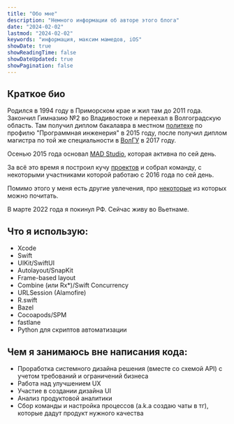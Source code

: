```yaml
---
title: "Обо мне"
description: "Немного информации об авторе этого блога"
date: "2024-02-02"
lastmod: "2024-02-02"
keywords: "информация, максим мамедов, iOS"
showDate: true
showReadingTime: false
showDateUpdated: true
showPagination: false
---
```

## Краткое био

Родился в 1994 году в Приморском крае и жил там до 2011 года. Закончил Гимназию №2 во Владивостоке и переехал в Волгоградскую область. Там получил диплом бакалавра в местном [политехе](https://volpi.ru/) по профилю "Программная инженерия" в 2015 году, после получил диплом магистра по той же специальности в [ВолГУ](https://volsu.ru/) в 2017 году.

Осенью 2015 года основал [MAD Studio](https://wearemadstudio.com), которая активна по сей день.

За всё это время я построил кучу [проектов](/portfolio) и собрал команду, с некоторыми участниками которой работаю с 2016 года по сей день.

Помимо этого у меня есть другие увлечения, про [некоторые](/music) из которых можно почитать.

В марте 2022 года я покинул РФ. Сейчас живу во Вьетнаме.

## Что я использую:
* Xcode
* Swift
* UIKit/SwiftUI
* Autolayout/SnapKit
* Frame-based layout
* Combine (или Rx*)/Swift Concurrency
* URLSession (Alamofire)
* R.swift
* Bazel
* Cocoapods/SPM
* fastlane
* Python для скриптов автоматизации

## Чем я занимаюсь вне написания кода:
* Проработка системного дизайна решения (вместе со схемой API) с учетом требований и ограничений бизнеса 
* Работа над улучшением UX
* Участие в создании дизайна UI
* Анализ продуктовой аналитики
* Сбор команды и настройка процессов (a.k.a создаю чаты в тг), которые дадут продукт нужного качества